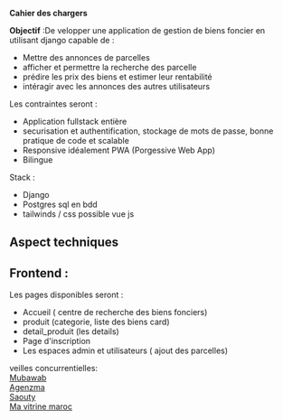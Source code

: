 **Cahier des chargers**

**Objectif** :De velopper une application de gestion de biens foncier en utilisant django capable de :   
- Mettre des annonces de parcelles  
- afficher et permettre la recherche des parcelle  
- prédire les prix des biens et estimer leur rentabilité
- intéragir avec les annonces des autres utilisateurs

Les contraintes seront :  
- Application fullstack entière
- securisation et authentification, stockage de mots de passe, bonne pratique de code et scalable   
- Responsive idéalement PWA (Porgessive Web App)  
- Bilingue

Stack :  
- Django    
- Postgres sql en bdd
- tailwinds / css possible vue js 

## Aspect techniques

Frontend :  
-------------- 
Les pages disponibles seront :  
- Accueil  ( centre de recherche des biens fonciers)
- produit  (categorie, liste des biens card)
- detail_produit (les details)
- Page d'inscription 
- Les espaces admin et utilisateurs ( ajout des parcelles)

veilles concurrentielles:  
[Mubawab](https://www.mubawab.ma/)  
[Agenzma](https://agenz.ma/)  
[Saouty](https://www.sarouty.ma/)  
[Ma vitrine maroc](https://www.mubawab.ma/)  




